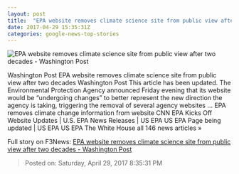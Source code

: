 ```yaml
---
layout: post
title:  "EPA website removes climate science site from public view after two decades - Washington Post"
date: 2017-04-29 15:35:31Z
categories: google-news-top-stories
---
```


![EPA website removes climate science site from public view after two decades - Washington Post](https://img.washingtonpost.com/rf/image_1484w/2010-2019/WashingtonPost/2013/07/17/Local/Images/na-epa0091374087913.JPG)

Washington Post EPA website removes climate science site from public view after two decades Washington Post This article has been updated. The Environmental Protection Agency announced Friday evening that its website would be “undergoing changes” to better represent the new direction the agency is taking, triggering the removal of several agency websites ... EPA removes climate change information from website CNN EPA Kicks Off Website Updates | U.S. EPA News Releases | US EPA US EPA Page being updated | US EPA US EPA The White House all 146 news articles »


Full story on F3News: [EPA website removes climate science site from public view after two decades - Washington Post](http://www.f3nws.com/n/bhNFWF)

> Posted on: Saturday, April 29, 2017 8:35:31 PM
